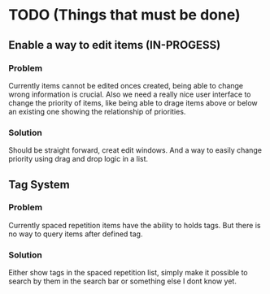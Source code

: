 # TODO (Things that must be done)

## Enable a way to edit items (IN-PROGESS)

### Problem

Currently items cannot be edited onces created, being able to change wrong information is crucial. Also we need a really nice user interface to change the priority of items, like being able to drage items above or below an existing one showing the relationship of priorities.

### Solution

Should be straight forward, creat edit windows. And a way to easily change priority using drag and drop logic in a list.

## Tag System

### Problem

Currently spaced repetition items have the ability to holds tags. But there is no way to query items after defined tag.

### Solution

Either show tags in the spaced repetition list, simply make it possible to search by them in the search bar or something else I dont know yet.

